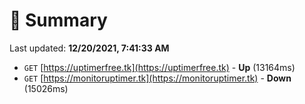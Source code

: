 # 📖 Summary
Last updated: **12/20/2021, 7:41:33 AM**

- `GET` [https://uptimerfree.tk](https://uptimerfree.tk) - **Up** (13164ms)
- `GET` [https://monitoruptimer.tk](https://monitoruptimer.tk) - **Down** (15026ms)
